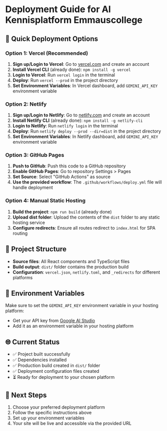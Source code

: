 # Deployment Guide for AI Kennisplatform Emmauscollege

## 🚀 Quick Deployment Options

### Option 1: Vercel (Recommended)
1. **Sign up/Login to Vercel**: Go to [vercel.com](https://vercel.com) and create an account
2. **Install Vercel CLI** (already done): `npm install -g vercel`
3. **Login to Vercel**: Run `vercel login` in the terminal
4. **Deploy**: Run `vercel --prod` in the project directory
5. **Set Environment Variables**: In Vercel dashboard, add `GEMINI_API_KEY` environment variable

### Option 2: Netlify
1. **Sign up/Login to Netlify**: Go to [netlify.com](https://netlify.com) and create an account
2. **Install Netlify CLI** (already done): `npm install -g netlify-cli`
3. **Login to Netlify**: Run `netlify login` in the terminal
4. **Deploy**: Run `netlify deploy --prod --dir=dist` in the project directory
5. **Set Environment Variables**: In Netlify dashboard, add `GEMINI_API_KEY` environment variable

### Option 3: GitHub Pages
1. **Push to GitHub**: Push this code to a GitHub repository
2. **Enable GitHub Pages**: Go to repository Settings > Pages
3. **Set Source**: Select "GitHub Actions" as source
4. **Use the provided workflow**: The `.github/workflows/deploy.yml` file will handle deployment

### Option 4: Manual Static Hosting
1. **Build the project**: `npm run build` (already done)
2. **Upload dist folder**: Upload the contents of the `dist` folder to any static hosting service
3. **Configure redirects**: Ensure all routes redirect to `index.html` for SPA routing

## 📁 Project Structure
- **Source files**: All React components and TypeScript files
- **Build output**: `dist/` folder contains the production build
- **Configuration**: `vercel.json`, `netlify.toml`, and `_redirects` for different platforms

## 🔧 Environment Variables
Make sure to set the `GEMINI_API_KEY` environment variable in your hosting platform:
- Get your API key from [Google AI Studio](https://aistudio.google.com/)
- Add it as an environment variable in your hosting platform

## 🌐 Current Status
- ✅ Project built successfully
- ✅ Dependencies installed
- ✅ Production build created in `dist/` folder
- ✅ Deployment configuration files created
- ⏳ Ready for deployment to your chosen platform

## 🚀 Next Steps
1. Choose your preferred deployment platform
2. Follow the specific instructions above
3. Set up your environment variables
4. Your site will be live and accessible via the provided URL
